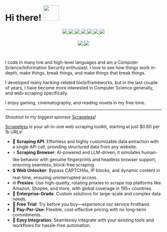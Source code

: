 <h1> Hi there! <img src="https://media.giphy.com/media/mGcNjsfWAjY5AEZNw6/giphy.gif" width="50"></h1>

<p align="center">
  <a href="https://twitter.com/D4Vinci1">
    <img src="https://img.shields.io/badge/D4Vinci-blue?style=for-the-badge&logo=x&logoColor=00AEFF&labelColor=black&color=black">
  </a>
  <a href="https://www.linkedin.com/in/karim-shoair/">
    <img src="https://img.shields.io/badge/-Karim%20Shoair-blue?style=for-the-badge&logo=Linkedin&logoColor=00AEFF&labelColor=black&color=black">
  </a>
  <a href="https://t.me/D4Vinci_0x">
    <img src="https://img.shields.io/badge/D4Vinci__0x-0078D4?style=for-the-badge&logo=Telegram&logoColor=00AEFF&labelColor=black&color=black">
  </a>
  <a href="https://medium.com/@d4vinci">
    <img src="https://img.shields.io/badge/d4vinci-0078D4?style=for-the-badge&logo=Medium&logoColor=00AEFF&labelColor=black&color=black">
  </a>
  <a href="https://www.threads.net/@karim_shoair">
    <img src="https://img.shields.io/badge/karim-shoair?style=for-the-badge&logo=threads&logoColor=00AEFF&labelColor=black&color=black">
  </a>
  <a href="https://www.hackthebox.eu/profile/59616">
    <img src="https://img.shields.io/badge/d4vinci-0078D4?style=for-the-badge&logo=Hackthebox&logoColor=00AEFF&labelColor=black&color=black">
  </a>
  <a href="mailto:karim.shoair@pm.me">
    <img src="https://img.shields.io/badge/karim.shoair@pm.me-0078D4?style=for-the-badge&logo=Protonmail&logoColor=00AEFF&labelColor=black&color=black">
  </a>
  <br><br>
  <a href="https://github.com/D4Vinci">
  <img align="center" src="https://github-readme-stats.vercel.app/api?username=D4Vinci&count_private=true&show_icons=true&theme=chartreuse-dark" />
  </a>
  <a href="https://github.com/D4Vinci">
    <img align="center" src="https://github-readme-stats.vercel.app/api/top-langs/?username=D4Vinci&layout=compact&theme=chartreuse-dark&langs_count=8" />
  </a>
</p>


<br>

I code in many low and high-level languages and am a Computer Science/Information Security enthusiast. I love to see how things work in-depth, make things, break things, and make things that break things.

I developed many hacking-related tools/frameworks, but in the last couple of years, I have become more interested in Computer Science generally, and web-scraping specifically.

I enjoy gaming, cinematography, and reading novels in my free time.

---
Shoutout to my biggest sponsor [Scrapeless](https://www.scrapeless.com/?utm_source=github&utm_medium=ads&utm_campaign=scraping&utm_term=D4Vinci)!

[Scrapeless](https://www.scrapeless.com/?utm_source=github&utm_medium=ads&utm_campaign=scraping&utm_term=D4Vinci) is your all-in-one web scraping toolkit, starting at just $0.60 per 1k URLs!

- 🚀 **Scraping API**: Effortless and highly customizable data extraction with a single API call, providing structured data from any website.
- ⚡ **Scraping Browser**: AI-powered and LLM-driven, it simulates human-like behavior with genuine fingerprints and headless browser support, ensuring seamless, block-free scraping.
- 🔒 **Web Unlocker**: Bypass CAPTCHAs, IP blocks, and dynamic content in real-time, ensuring uninterrupted access.
- 🌐 **Proxies**: Use high-quality, rotating proxies to scrape top platforms like Amazon, Shopee, and more, with global coverage in 195+ countries.
- 💼 **Enterprise-Grade**: Custom solutions for large-scale and complex data needs.
- 🎁 **Free Trial**: Try before you buy—experience our service firsthand.
- 💬 **Pay-Per-Use**: Flexible, cost-effective pricing with no long-term commitments.
- 🔧 **Easy Integration**: Seamlessly integrate with your existing tools and workflows for hassle-free automation.

